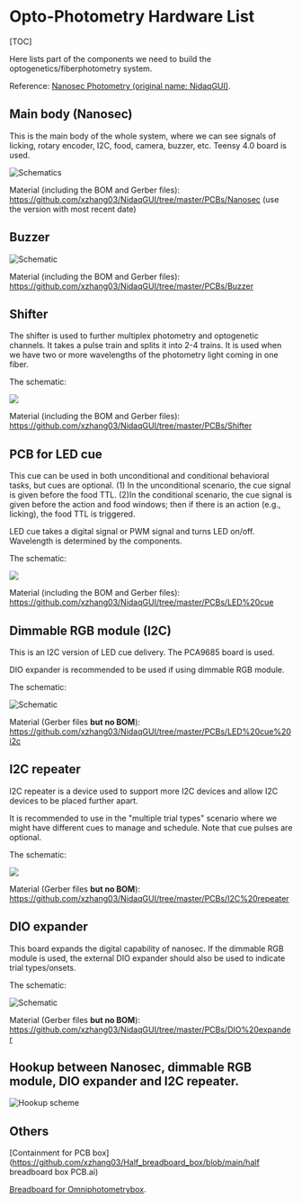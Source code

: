 # Opto-Photometry Hardware List

[TOC]

Here lists part of the components we need to build the optogenetics/fiberphotometry system.

Reference: [Nanosec Photometry (original name: NidaqGUI)](https://github.com/xzhang03/NidaqGUI).

## Main body (Nanosec)

This is the main body of the whole system, where we can see signals of licking, rotary encoder, I2C, food, camera, buzzer, etc. Teensy 4.0 board is used.

![Schematics](https://github.com/xzhang03/NidaqGUI/raw/master/PCBs/Nanosec/Schematic_Omnibox%20v3_2023-01-05.png)

Material (including the BOM and Gerber files): https://github.com/xzhang03/NidaqGUI/tree/master/PCBs/Nanosec (use the version with most recent date)

## Buzzer

![Schematic](https://github.com/xzhang03/NidaqGUI/raw/master/PCBs/Buzzer/Schematic_Buzzer_2022-04-13.png)

Material (including the BOM and Gerber files): https://github.com/xzhang03/NidaqGUI/tree/master/PCBs/Buzzer

## Shifter

The shifter is used to further multiplex photometry and optogenetic channels. It takes a pulse train and splits it into 2-4 trains. It is used when we have two or more wavelengths of the photometry light coming in one fiber.

The schematic:

![](https://github.com/xzhang03/NidaqGUI/raw/master/PCBs/Shifter/Schematic_Nanosec%20Shifter_2022-09-27.png)

Material (including the BOM and Gerber files): https://github.com/xzhang03/NidaqGUI/tree/master/PCBs/Shifter

## PCB for LED cue

This cue can be used in both unconditional and conditional behavioral tasks, but cues are optional. (1) In the unconditional scenario, the cue signal is given before the food TTL. (2)In the conditional scenario, the cue signal is given before the action and food windows; then if there is an action (e.g., licking), the food TTL is triggered.

LED cue takes a digital signal or PWM signal and turns LED on/off. Wavelength is determined by the components.

The schematic:

![](https://github.com/xzhang03/NidaqGUI/raw/master/PCBs/LED%20cue/Schematic_LED%20cue_2022-04-19.png)

Material (including the BOM and Gerber files): https://github.com/xzhang03/NidaqGUI/tree/master/PCBs/LED%20cue

## Dimmable RGB module (I2C)

This is an I2C version of LED cue delivery. The PCA9685 board is used.

DIO expander is recommended to be used if using dimmable RGB module.

The schematic:

![Schematic](https://github.com/xzhang03/NidaqGUI/raw/master/PCBs/LED%20cue%20i2c/Schematic_LED%20cue%20I2C_2023-01-03.png)

Material (Gerber files **but no BOM**): https://github.com/xzhang03/NidaqGUI/tree/master/PCBs/LED%20cue%20i2c

## I2C repeater

I2C repeater is a device used to support more I2C devices and allow I2C devices to be placed further apart.

It is recommended to use in the "multiple trial types" scenario where we might have different cues to manage and schedule. Note that cue pulses are optional.

The schematic:

![](https://github.com/xzhang03/NidaqGUI/raw/master/PCBs/I2C%20repeater/Schematic_I2C%20repeater_2023-01-03.png)

Material (Gerber files **but no BOM**): https://github.com/xzhang03/NidaqGUI/tree/master/PCBs/I2C%20repeater

## DIO expander

This board expands the digital capability of nanosec. If the dimmable RGB module is used, the external DIO expander should also be used to indicate trial types/onsets. 

The schematic:

![Schematic](https://github.com/xzhang03/NidaqGUI/raw/master/PCBs/DIO%20expander/Schematic_Nanosec%20DIO_2023-01-03.png)

Material (Gerber files **but no BOM**): https://github.com/xzhang03/NidaqGUI/tree/master/PCBs/DIO%20expander

## Hookup between Nanosec, dimmable RGB module, DIO expander and I2C repeater.

![Hookup scheme](https://github.com/xzhang03/NidaqGUI/raw/master/Schemes/Multi%20trialtype%20hookup%20guide.png)

## Others

[Containment for PCB box](https://github.com/xzhang03/Half_breadboard_box/blob/main/half breadboard box PCB.ai)

[Breadboard for Omniphotometrybox](https://github.com/xzhang03/NidaqGUI/blob/master/Schemes/omnibox_half_breadboard.png).
